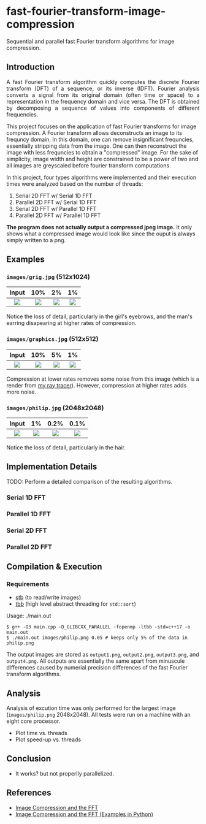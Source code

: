 # fast-fourier-transform-image-compression
Sequential and parallel fast Fourier transform algorithms for image compression.

## Introduction
<p align="justify">
A fast Fourier transform algorithm quickly computes the discrete Fourier transform (DFT) of a sequence, or its inverse (IDFT). Fourier analysis converts a signal from its original domain (often time or space) to a representation in the frequency domain and vice versa. The DFT is obtained by decomposing a sequence of values into components of different frequencies.

This project focuses on the application of fast Fourier transforms for image compression. A Fourier transform allows deconstructs an image to its frequncy domain. In this domain, one can remove insignificant frequncies, essentially stripping data from the image. One can then reconstruct the image with less frequncies to obtain a "compressed" image. For the sake of simplicity, image width and height are constrained to be a power of two and all images are greyscaled before fourier transform computations.
</p>

In this project, four types algorithms were implemented and their execution times were analyzed based on the number of threads:
1. Serial 2D FFT w/ Serial 1D FFT
2. Parallel 2D FFT w/ Serial 1D FFT
3. Serial 2D FFT w/ Parallel 1D FFT
4. Parallel 2D FFT w/ Parallel 1D FFT

**The program does not actually output a compressed jpeg image.** It only shows what a compressed image would look like since the ouput is always simply written to a png.

## Examples
### `images/grig.jpg` (512x1024)
Input | 10% | 2% | 1%
:---:|:---:|:---:|:---:|
![](https://raw.githubusercontent.com/joshuapjacob/fast-fourier-transform-image-compression/main/images/grig.jpg) | ![](https://raw.githubusercontent.com/joshuapjacob/fast-fourier-transform-image-compression/main/images/compressed/grig_0.1.png) | ![](https://raw.githubusercontent.com/joshuapjacob/fast-fourier-transform-image-compression/main/images/compressed/grig_0.02.png) | ![](https://raw.githubusercontent.com/joshuapjacob/fast-fourier-transform-image-compression/main/images/compressed/grig_0.01.png) |

Notice the loss of detail, particularly in the girl's eyebrows, and the man's earring disapearing at higher rates of compression.

### `images/graphics.jpg` (512x512)
Input | 10% | 5% | 1%
:----:|:---:|:---:|:---:|
![](https://raw.githubusercontent.com/joshuapjacob/fast-fourier-transform-image-compression/main/images/graphics.png) | ![](https://raw.githubusercontent.com/joshuapjacob/fast-fourier-transform-image-compression/main/images/compressed/graphics_0.1.png) | ![](https://raw.githubusercontent.com/joshuapjacob/fast-fourier-transform-image-compression/main/images/compressed/graphics_0.05.png) | ![](https://raw.githubusercontent.com/joshuapjacob/fast-fourier-transform-image-compression/main/images/compressed/graphics_0.01.png) |

Compression at lower rates removes some noise from this image (which is a render from [my ray tracer](https://github.com/joshuapjacob/computer-graphics)). However, compression at higher rates adds more noise.

### `images/philip.jpg` (2048x2048)
Input | 1% | 0.2% | 0.1%
:---:|:---:|:---:|:---:|
![](https://raw.githubusercontent.com/joshuapjacob/fast-fourier-transform-image-compression/main/images/philip.png) | ![](https://raw.githubusercontent.com/joshuapjacob/fast-fourier-transform-image-compression/main/images/compressed/philip_0.01.png) | ![](https://raw.githubusercontent.com/joshuapjacob/fast-fourier-transform-image-compression/main/images/compressed/philip_0.002.png) | ![](https://raw.githubusercontent.com/joshuapjacob/fast-fourier-transform-image-compression/main/images/compressed/philip_0.001.png) |

Notice the loss of detail, particularly in the hair.
## Implementation Details

TODO: Perform  a  detailed  comparison  of  the  resulting  algorithms.

### Serial 1D FFT
### Parallel 1D FFT
### Serial 2D FFT
### Parallel 2D FFT

## Compilation & Execution
### Requirements
- [stb](https://github.com/nothings/stb) (to read/write images)
- [tbb](https://github.com/oneapi-src/oneTBB) (high level abstract threading for `std::sort`)

Usage: ./main.out <image filename> <fraction of data to keep>
```
$ g++ -O3 main.cpp -D_GLIBCXX_PARALLEL -fopenmp -ltbb -std=c++17 -o main.out
$ ./main.out images/philip.png 0.05 # keeps only 5% of the data in philip.png
```
The output images are stored as `output1.png`, `output2.png`, `output3.png`, and `output4.png`. All outputs are essentially the same apart from minuscule differences caused by numerial precision differences of the fast Fourier transform algorithms.

## Analysis

Analysis of excution time was only performed for the largest image (`images/philip.png` 2048x2048). All tests were run on a machine with an eight core processor.

- Plot time vs. threads
- Plot speed-up vs. threads
## Conclusion

- It works? but not properlly parallelized.

## References
- [Image Compression and the FFT](https://www.youtube.com/watch?v=gGEBUdM0PVc)
- [Image Compression and the FFT (Examples in Python)](https://www.youtube.com/watch?v=uB3v6n8t2dQ)
